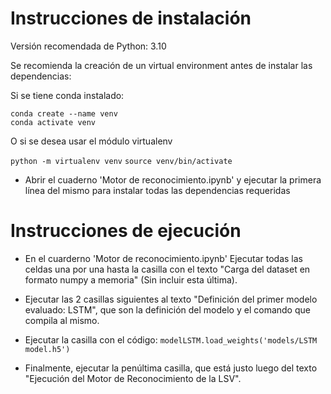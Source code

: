 # Instrucciones de instalación

Versión recomendada de Python: 3.10

Se recomienda la creación de un virtual environment antes de instalar las dependencias:

Si se tiene conda instalado:

`conda create --name venv`  
`conda activate venv`

O si se desea usar el módulo virtualenv

`python -m virtualenv venv`
`source venv/bin/activate`


- Abrir el cuaderno 'Motor de reconocimiento.ipynb' y ejecutar la primera línea del mismo para instalar todas las dependencias requeridas


# Instrucciones de ejecución

- En el cuarderno 'Motor de reconocimiento.ipynb' Ejecutar todas las celdas una por una hasta la casilla con el texto "Carga del dataset en formato numpy a memoria" (Sin incluir esta última).

- Ejecutar las 2 casillas siguientes al texto "Definición del primer modelo evaluado: LSTM", que son la definición del modelo y el comando que compila al mismo.

- Ejecutar la casilla con el código: `modelLSTM.load_weights('models/LSTM model.h5')`

- Finalmente, ejecutar la penúltima casilla, que está justo luego del texto "Ejecución del Motor de Reconocimiento de la LSV". 